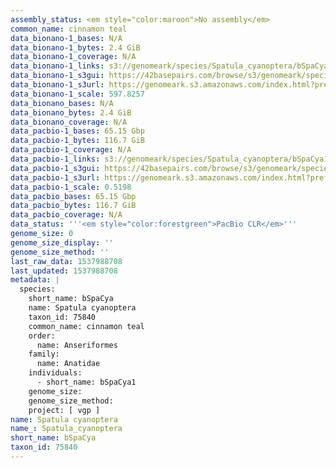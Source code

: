 ```yaml
---
assembly_status: <em style="color:maroon">No assembly</em>
common_name: cinnamon teal
data_bionano-1_bases: N/A
data_bionano-1_bytes: 2.4 GiB
data_bionano-1_coverage: N/A
data_bionano-1_links: s3://genomeark/species/Spatula_cyanoptera/bSpaCya1/genomic_data/bionano/<br>
data_bionano-1_s3gui: https://42basepairs.com/browse/s3/genomeark/species/Spatula_cyanoptera/bSpaCya1/genomic_data/bionano/
data_bionano-1_s3url: https://genomeark.s3.amazonaws.com/index.html?prefix=species/Spatula_cyanoptera/bSpaCya1/genomic_data/bionano/
data_bionano-1_scale: 597.8257
data_bionano_bases: N/A
data_bionano_bytes: 2.4 GiB
data_bionano_coverage: N/A
data_pacbio-1_bases: 65.15 Gbp
data_pacbio-1_bytes: 116.7 GiB
data_pacbio-1_coverage: N/A
data_pacbio-1_links: s3://genomeark/species/Spatula_cyanoptera/bSpaCya1/genomic_data/pacbio/<br>
data_pacbio-1_s3gui: https://42basepairs.com/browse/s3/genomeark/species/Spatula_cyanoptera/bSpaCya1/genomic_data/pacbio/
data_pacbio-1_s3url: https://genomeark.s3.amazonaws.com/index.html?prefix=species/Spatula_cyanoptera/bSpaCya1/genomic_data/pacbio/
data_pacbio-1_scale: 0.5198
data_pacbio_bases: 65.15 Gbp
data_pacbio_bytes: 116.7 GiB
data_pacbio_coverage: N/A
data_status: '''<em style="color:forestgreen">PacBio CLR</em>'''
genome_size: 0
genome_size_display: ''
genome_size_method: ''
last_raw_data: 1537988708
last_updated: 1537988708
metadata: |
  species:
    short_name: bSpaCya
    name: Spatula cyanoptera
    taxon_id: 75840
    common_name: cinnamon teal
    order:
      name: Anseriformes
    family:
      name: Anatidae
    individuals:
      - short_name: bSpaCya1
    genome_size:
    genome_size_method:
    project: [ vgp ]
name: Spatula cyanoptera
name_: Spatula_cyanoptera
short_name: bSpaCya
taxon_id: 75840
---
```

